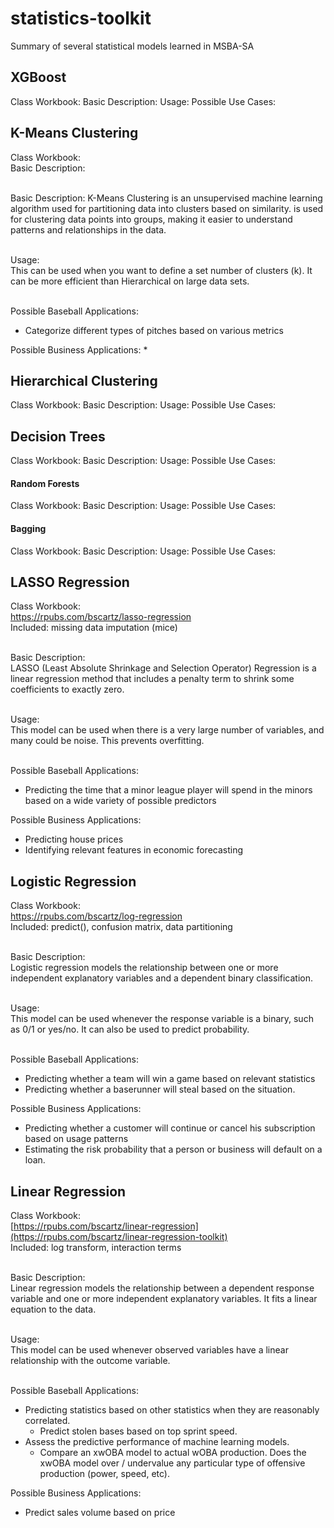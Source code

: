 # statistics-toolkit
Summary of several statistical models learned in MSBA-SA

## XGBoost
Class Workbook:
Basic Description: 
Usage:
Possible Use Cases:

## K-Means Clustering
Class Workbook: <br/>
Basic Description: <br/><br/>

Basic Description: K-Means Clustering is an unsupervised machine learning algorithm used for partitioning data into clusters based on similarity. is used for clustering data points into groups, making it easier to understand patterns and relationships in the data. <br/><br/>


Usage: <br/>
This can be used when you want to define a set number of clusters (k). It can be more efficient than Hierarchical on large data sets.<br/><br/>


Possible Baseball Applications:
* Categorize different types of pitches based on various metrics


Possible Business Applications: 
* 

## Hierarchical Clustering
Class Workbook:
Basic Description: 
Usage:
Possible Use Cases:

## Decision Trees
Class Workbook:
Basic Description: 
Usage:
Possible Use Cases:

#### Random Forests
Class Workbook:
Basic Description: 
Usage:
Possible Use Cases:

#### Bagging
Class Workbook:
Basic Description: 
Usage:
Possible Use Cases:

## LASSO Regression
Class Workbook: <br/>
https://rpubs.com/bscartz/lasso-regression<br/>
Included: missing data imputation (mice) <br/><br/>

Basic Description: <br/>
LASSO (Least Absolute Shrinkage and Selection Operator) Regression is a linear regression method that includes a penalty term to shrink some coefficients to exactly zero. <br/><br/>


Usage: <br/>
This model can be used when there is a very large number of variables, and many could be noise. This prevents overfitting. <br/><br/>


Possible Baseball Applications: 
* Predicting the time that a minor league player will spend in the minors based on a wide variety of possible predictors


Possible Business Applications: 
* Predicting house prices
* Identifying relevant features in economic forecasting

## Logistic Regression
Class Workbook:<br/>
https://rpubs.com/bscartz/log-regression<br/>
Included: predict(), confusion matrix, data partitioning <br/><br/>

Basic Description: <br/>
Logistic regression models the relationship between one or more independent explanatory variables and a dependent binary classification. <br/><br/>


Usage: <br/>
This model can be used whenever the response variable is a binary, such as 0/1 or yes/no. It can also be used to predict probability. <br/><br/>


Possible Baseball Applications:
* Predicting whether a team will win a game based on relevant statistics
* Predicting whether a baserunner will steal based on the situation.


Possible Business Applications:
* Predicting whether a customer will continue or cancel his subscription based on usage patterns
* Estimating the risk probability that a person or business will default on a loan.

## Linear Regression

Class Workbook: <br/>
[https://rpubs.com/bscartz/linear-regression](https://rpubs.com/bscartz/linear-regression-toolkit) <br/>
Included: log transform, interaction terms <br/><br/>


Basic Description: <br/>
Linear regression models the relationship between a dependent response variable and one or more independent explanatory variables. It fits a linear equation to the data. <br/><br/>


Usage: <br/>
This model can be used whenever observed variables have a linear relationship with the outcome variable. <br/><br/>


Possible Baseball Applications: 
* Predicting statistics based on other statistics when they are reasonably correlated.
  * Predict stolen bases based on top sprint speed.
* Assess the predictive performance of machine learning models.
  * Compare an xwOBA model to actual wOBA production. Does the xwOBA model over / undervalue any particular type of offensive production (power, speed, etc).


Possible Business Applications:
* Predict sales volume based on price










